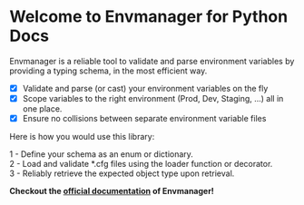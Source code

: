 # Welcome to Envmanager for Python Docs

Envmanager is a reliable tool to validate and parse environment variables by providing a typing schema, in the most efficient way.

- [x] Validate and parse (or cast) your environment variables on the fly
- [x] Scope variables to the right environment (Prod, Dev, Staging, ...) all in one place.
- [x] Ensure no collisions between separate environment variable files

Here is how you would use this library:

1 - Define your schema as an enum or dictionary.    
2 - Load and validate *.cfg files using the loader function or decorator.   
3 - Reliably retrieve the expected object type upon retrieval.  


**Checkout the [official documentation](https://github.com/arianseyedi/python-envmanager) of Envmanager!**